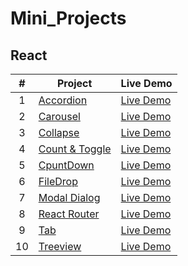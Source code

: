 # Mini_Projects

## React

|  #  |  Project                                                              | Live Demo    |
| :-:  |---------------------------------------------| ------------------------------------|
| 1 | [Accordion](React/Accordion/)    |                    [Live Demo]()             |
| 2 | [Carousel](React/Carousel/)        | [Live Demo](https://akshay-singh-rajput-react-carousel.netlify.app/) |
| 3 | [Collapse](React/Collapse/)    |                    [Live Demo]()             |
| 4 | [Count & Toggle](React/Count_and_Toggle/)    |                    [Live Demo]()             |
| 5 | [CpuntDown](React/CountDown/)    |                    [Live Demo]()             |
| 6 | [FileDrop](React/FileDrop/)    |                    [Live Demo]()             |
| 7 | [Modal Dialog](React/ModalDialog/)    |                    [Live Demo]()             |
| 8 | [React Router](React/React_Router_Dom/)    |                    [Live Demo]()             |
| 9 | [Tab](React/Tab/)    |                    [Live Demo]()             |
| 10 | [Treeview](React//TreeView/)    |                    [Live Demo]()             |

